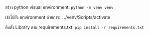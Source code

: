 สร้าง python visual environment: `python -m venv venv` 

เข้าไปยัง environment ด้วยการ: . ./venv/Scripts/activate

ติดตั้ง Library ตาม requirements.txt: `pip install -r requirements.txt`
